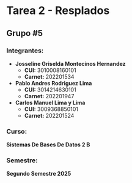 # Tarea 2 - Resplados

## Grupo #5

### Integrantes:
- **Josseline Griselda Montecinos Hernandez**  
  - **CUI:** 3010008160101  
  - **Carnet:** 202201534  
- **Pablo Andres Rodriguez Lima**  
  - **CUI:** 3014214630101  
  - **Carnet:** 202201947  
- **Carlos Manuel Lima y Lima**  
  - **CUI:** 3009368850101  
  - **Carnet:** 202201524  

### Curso:
**Sistemas De Bases De Datos 2 B**  

### Semestre:
**Segundo Semestre 2025**
